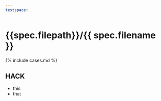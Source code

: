 ```yaml
---
testspace:
---
```


# {{spec.filepath}}/{{ spec.filename }}

{% include cases.md %}

## HACK
- this
- that
